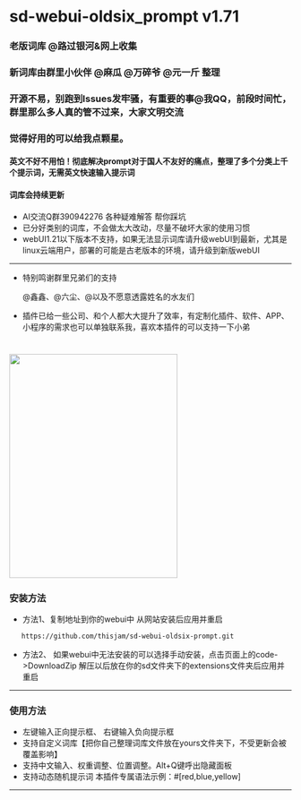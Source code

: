 ﻿<!--
 * @Author: thisjam 3213441409@qq.com
 * @Date: 2024-03-24 15:56:01
 * @LastEditors: Six_God_K
 * @LastEditTime: 2024-04-14 18:52:37
 * @FilePath: \webui\extensions\sd-webui-oldsix-prompt\README.md
 * @Description: 这是默认设置,请设置`customMade`, 打开koroFileHeader查看配置 进行设置: https://github.com/OBKoro1/koro1FileHeader/wiki/%E9%85%8D%E7%BD%AE
-->

# sd-webui-oldsix_prompt v1.71
### 老版词库 @路过银河&网上收集
### 新词库由群里小伙伴 @麻瓜 @万碎爷 @元一斤 整理
### 开源不易，别跑到Issues发牢骚，有重要的事@我QQ，前段时间忙，群里那么多人真的管不过来，大家文明交流 ###
### 觉得好用的可以给我点颗星。
#### 英文不好不用怕！彻底解决prompt对于国人不友好的痛点，整理了多个分类上千个提示词，无需英文快速输入提示词
#### 词库会持续更新
* AI交流Q群390942276 各种疑难解答 帮你踩坑
* 已分好类别的词库，不会做太大改动，尽量不破坏大家的使用习惯
* webUI1.21以下版本不支持，如果无法显示词库请升级webUI到最新，尤其是linux云端用户，部署的可能是古老版本的环境，请升级到新版webUI

--- 
* 特别鸣谢群里兄弟们的支持
  <p> @鑫鑫、@六尘、@以及不愿意透露姓名的水友们</p>
 
* 插件已给一些公司、和个人都大大提升了效率，有定制化插件、软件、APP、小程序的需求也可以单独联系我，喜欢本插件的可以支持一下小弟
# <img src="imgs/wx.jpg" width="300" height="400" />
### 安装方法
  * 方法1、复制地址到你的webui中 从网站安装后应用并重启 
  ```sh
     https://github.com/thisjam/sd-webui-oldsix-prompt.git
  ```
  * 方法2、 如果webui中无法安装的可以选择手动安装，点击页面上的code->DownloadZip 解压以后放在你的sd文件夹下的extensions文件夹后应用并重启   
--- 
### 使用方法
  *  左键输入正向提示框、 右键输入负向提示框
  *  支持自定义词库【把你自己整理词库文件放在yours文件夹下，不受更新会被覆盖影响】
  *  支持中文输入、权重调整、位置调整。Alt+Q键呼出隐藏面板
  *  支持动态随机提示词    本插件专属语法示例：#[red,blue,yellow] 
  
  ---


